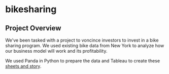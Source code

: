 # bikesharing
## Project Overview
We've been tasked with a project to voncince investors to invest in a bike sharing program. We used existing bike data from New York to analyze how our business model will work and its profitability. 

We used Panda in Python to prepare the data and Tableau to create these [sheets and story](https://public.tableau.com/shared/ZS3NRDD2C?:display_count=n&:origin=viz_share_link).



